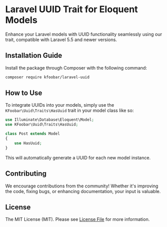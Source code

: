 # Laravel UUID Trait for Eloquent Models

Enhance your Laravel models with UUID functionality seamlessly using our trait, compatible with Laravel 5.5 and newer versions.

## Installation Guide

Install the package through Composer with the following command:

```bash
composer require kfoobar/laravel-uuid
```

## How to Use

To integrate UUIDs into your models, simply use the `KFoobar\Uuid\Traits\HasUuid` trait in your model class like so:

```php
use Illuminate\Database\Eloquent\Model;
use KFoobar\Uuid\Traits\HasUuid;

class Post extends Model
{
    use HasUuid;
}
```

This will automatically generate a UUID for each new model instance.

## Contributing

We encourage contributions from the community! Whether it's improving the code, fixing bugs, or enhancing documentation, your input is valuable.

## License

The MIT License (MIT). Please see [License File](LICENSE) for more information.
